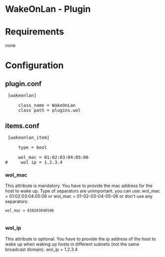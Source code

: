 # WakeOnLan - Plugin

Requirements
============
none


Configuration
=============

## plugin.conf

<pre>
 [wakeonlan]

     class_name = WakeOnLan
     class_path = plugins.wol
</pre>

## items.conf
<pre>
 [wakeonlan_item]
      
     type = bool

     wol_mac = 01:02:03:04:05:06
#     wol_ip = 1.2.3.4
</pre>

### wol_mac
This attribute is mandatory. You have to provide the mac address for the host to wake up. Type of separators are unimportant. you can use:
    wol_mac = 01:02:03:04:05:06
or
    wol_mac = 01-02-03-04-05-06
or don't use any separators:

    wol_mac = 010203040506
#
### wol_ip
This attribute is optional. You have to provide the ip address of the host to wake up when waking up hosts in different subnets (not the same broadcast domain).
    wol_ip = 1.2.3.4
#
